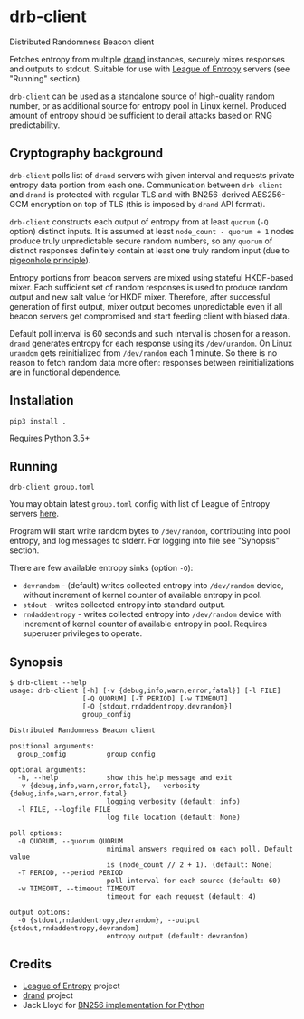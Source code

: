 # drb-client

Distributed Randomness Beacon client

Fetches entropy from multiple [drand](https://github.com/dedis/drand) instances, securely mixes responses and outputs to stdout. Suitable for use with [League of Entropy](https://www.cloudflare.com/leagueofentropy/) servers (see "Running" section).

`drb-client` can be used as a standalone source of high-quality random number, or as additional source for entropy pool in Linux kernel. Produced amount of entropy should be sufficient to derail attacks based on RNG predictability.

## Cryptography background

`drb-client` polls list of `drand` servers with given interval and requests private entropy data portion from each one. Communication between `drb-client` and `drand` is protected with regular TLS and with BN256-derived AES256-GCM encryption on top of TLS (this is imposed by `drand` API format).

`drb-client` constructs each output of entropy from at least `quorum` (`-Q` option) distinct inputs. It is assumed at least `node_count - quorum + 1` nodes produce truly unpredictable secure random numbers, so any `quorum` of distinct responses definitely contain at least one truly random input (due to [pigeonhole principle](https://en.wikipedia.org/wiki/Pigeonhole_principle)).

Entropy portions from beacon servers are mixed using stateful HKDF-based mixer. Each sufficient set of random responses is used to produce random output and new salt value for HKDF mixer. Therefore, after successful generation of first output, mixer output becomes unpredictable even if all beacon servers get compromised and start feeding client with biased data.

Default poll interval is 60 seconds and such interval is chosen for a reason. `drand` generates entropy for each response using its `/dev/urandom`. On Linux `urandom` gets reinitialized from `/dev/random` each 1 minute. So there is no reason to fetch random data more often: responses between reinitializations are in functional dependence.

## Installation

```
pip3 install .
```

Requires Python 3.5+

## Running

```
drb-client group.toml
```

You may obtain latest `group.toml` config with list of League of Entropy servers [here](https://github.com/dedis/drand/tree/master/deploy).

Program will start write random bytes to `/dev/random`, contributing into pool entropy, and log messages to stderr. For logging into file see "Synopsis" section.

There are few available entropy sinks (option `-O`):

* `devrandom` - (default) writes collected entropy into `/dev/random` device, without increment of kernel counter of available entropy in pool.
* `stdout` - writes collected entropy into standard output.
* `rndaddentropy` - writes collected entropy into `/dev/random` device with increment of kernel counter of available entropy in pool. Requires superuser privileges to operate.

## Synopsis

```
$ drb-client --help
usage: drb-client [-h] [-v {debug,info,warn,error,fatal}] [-l FILE]
                  [-Q QUORUM] [-T PERIOD] [-w TIMEOUT]
                  [-O {stdout,rndaddentropy,devrandom}]
                  group_config

Distributed Randomness Beacon client

positional arguments:
  group_config          group config

optional arguments:
  -h, --help            show this help message and exit
  -v {debug,info,warn,error,fatal}, --verbosity {debug,info,warn,error,fatal}
                        logging verbosity (default: info)
  -l FILE, --logfile FILE
                        log file location (default: None)

poll options:
  -Q QUORUM, --quorum QUORUM
                        minimal answers required on each poll. Default value
                        is (node_count // 2 + 1). (default: None)
  -T PERIOD, --period PERIOD
                        poll interval for each source (default: 60)
  -w TIMEOUT, --timeout TIMEOUT
                        timeout for each request (default: 4)

output options:
  -O {stdout,rndaddentropy,devrandom}, --output {stdout,rndaddentropy,devrandom}
                        entropy output (default: devrandom)
```


## Credits

* [League of Entropy](https://www.cloudflare.com/leagueofentropy/) project
* [drand](https://github.com/dedis/drand) project
* Jack Lloyd for [BN256 implementation for Python](https://github.com/randombit/pairings.py)
